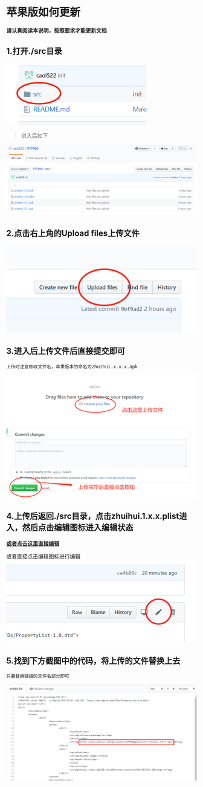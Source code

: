 # 苹果版如何更新

**请认真阅读本说明，按照要求才能更新文档**

## 1.打开./src目录
![p1](https://raw.githubusercontent.com/caol522/977906/master/test/p1.png)

> 进入后如下

![p2](https://raw.githubusercontent.com/caol522/977906/master/test/p2.png)

## 2.点击右上角的Upload files上传文件
![p3](https://raw.githubusercontent.com/caol522/977906/master/test/p3.png)

## 3.进入后上传文件后直接提交即可
`上传时注意修改文件名，苹果版本的命名为zhuihui.x.x.x.apk`

![p4](https://raw.githubusercontent.com/caol522/977906/master/test/p4.png)

## 4.上传后返回./src目录，点击zhuihui.1.x.x.plist进入，然后点击编辑图标进入编辑状态

**[或者点击这里直接编辑](https://github.com/caol522/977906/edit/master/src/zhuihui.1.x.x.plist "点击这里直接编辑")**

或者直接点击编辑图标进行编辑
![p6](https://raw.githubusercontent.com/caol522/977906/master/test/p6.png)

## 5.找到下方截图中的代码，将上传的文件替换上去

`只要替换链接的文件名部分即可`

![p5](https://raw.githubusercontent.com/caol522/977906/master/test/p5.png)

